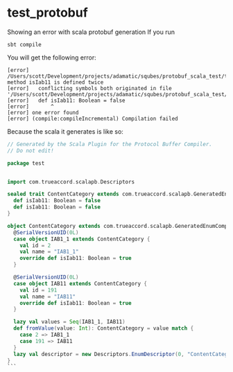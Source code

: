 # test_protobuf
Showing an error with scala protobuf generation
If you run

  `sbt compile`

You will get the following error:

    [error] /Users/scott/Development/projects/adamatic/squbes/protobuf_scala_test/target/src_managed/main/compiled_protobuf/test/ContentCategory.scala:11: method isIab11 is defined twice
    [error]   conflicting symbols both originated in file '/Users/scott/Development/projects/adamatic/squbes/protobuf_scala_test/target/src_managed/main/compiled_protobuf/test/ContentCategory.scala'
    [error]   def isIab11: Boolean = false
    [error]       ^
    [error] one error found
    [error] (compile:compileIncremental) Compilation failed


Because the scala it generates is like so:

````scala
// Generated by the Scala Plugin for the Protocol Buffer Compiler.
// Do not edit!

package test


import com.trueaccord.scalapb.Descriptors

sealed trait ContentCategory extends com.trueaccord.scalapb.GeneratedEnum {
  def isIab11: Boolean = false
  def isIab11: Boolean = false
}

object ContentCategory extends com.trueaccord.scalapb.GeneratedEnumCompanion[ContentCategory] {
  @SerialVersionUID(0L)
  case object IAB1_1 extends ContentCategory {
    val id = 2
    val name = "IAB1_1"
    override def isIab11: Boolean = true
  }

  @SerialVersionUID(0L)
  case object IAB11 extends ContentCategory {
    val id = 191
    val name = "IAB11"
    override def isIab11: Boolean = true
  }

  lazy val values = Seq(IAB1_1, IAB11)
  def fromValue(value: Int): ContentCategory = value match {
    case 2 => IAB1_1
    case 191 => IAB11
  }
  lazy val descriptor = new Descriptors.EnumDescriptor(0, "ContentCategory", this)
}
```
